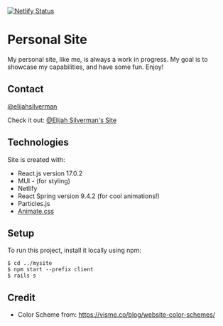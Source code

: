 [![Netlify Status](https://api.netlify.com/api/v1/badges/68ce951d-6e99-49f2-a446-5b865c7a9b35/deploy-status)](https://app.netlify.com/sites/loving-lamarr-c2f740/deploys)

# Personal Site

My personal site, like me, is always a work in progress. My goal is to showcase my capabilities, and have some fun. Enjoy!

## Contact

[@elijahsilverman](mailto:elijahmsilverman@gmail.com)

Check it out: [@Elijah Silverman's Site](https://elijahsilverman.com/)

## Technologies

Site is created with:

- React.js version 17.0.2
- MUI - (for styling)
- Netlify
- React Spring version 9.4.2 (for cool animations!)
- Particles.js
- [Animate.css](https://animate.style)

## Setup

To run this project, install it locally using npm:

```
$ cd ../mysite
$ npm start --prefix client
$ rails s

```

## Credit

- Color Scheme from: https://visme.co/blog/website-color-schemes/
